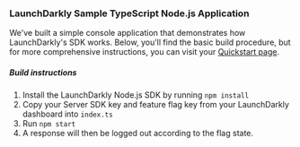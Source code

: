 ### LaunchDarkly Sample TypeScript Node.js Application ###
We've built a simple console application that demonstrates how LaunchDarkly's SDK works. Below, you'll find the basic build procedure, but for more comprehensive instructions, you can visit your [Quickstart page](https://app.launchdarkly.com/quickstart#/).

##### Build instructions #####
1. Install the LaunchDarkly Node.js SDK by running `npm install`
2. Copy your Server SDK key and feature flag key from your LaunchDarkly dashboard into `index.ts`
3. Run `npm start`
4. A response will then be logged out according to the flag state.
